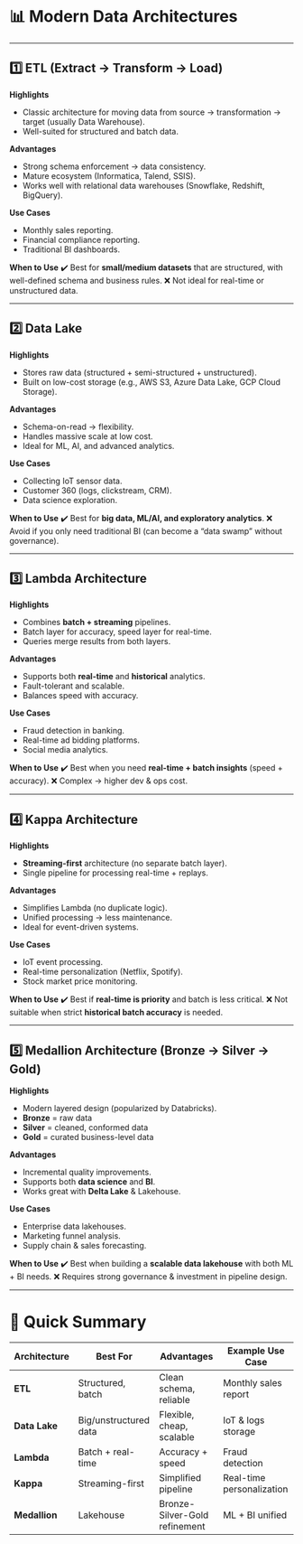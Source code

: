 # 📊 Modern Data Architectures

---

## 1️⃣ ETL (Extract → Transform → Load)

**Highlights**

* Classic architecture for moving data from source → transformation → target (usually Data Warehouse).
* Well-suited for structured and batch data.

**Advantages**

* Strong schema enforcement → data consistency.
* Mature ecosystem (Informatica, Talend, SSIS).
* Works well with relational data warehouses (Snowflake, Redshift, BigQuery).

**Use Cases**

* Monthly sales reporting.
* Financial compliance reporting.
* Traditional BI dashboards.

**When to Use**
✔️ Best for **small/medium datasets** that are structured, with well-defined schema and business rules.
❌ Not ideal for real-time or unstructured data.

---

## 2️⃣ Data Lake

**Highlights**

* Stores raw data (structured + semi-structured + unstructured).
* Built on low-cost storage (e.g., AWS S3, Azure Data Lake, GCP Cloud Storage).

**Advantages**

* Schema-on-read → flexibility.
* Handles massive scale at low cost.
* Ideal for ML, AI, and advanced analytics.

**Use Cases**

* Collecting IoT sensor data.
* Customer 360 (logs, clickstream, CRM).
* Data science exploration.

**When to Use**
✔️ Best for **big data, ML/AI, and exploratory analytics**.
❌ Avoid if you only need traditional BI (can become a “data swamp” without governance).

---

## 3️⃣ Lambda Architecture

**Highlights**

* Combines **batch + streaming** pipelines.
* Batch layer for accuracy, speed layer for real-time.
* Queries merge results from both layers.

**Advantages**

* Supports both **real-time** and **historical** analytics.
* Fault-tolerant and scalable.
* Balances speed with accuracy.

**Use Cases**

* Fraud detection in banking.
* Real-time ad bidding platforms.
* Social media analytics.

**When to Use**
✔️ Best when you need **real-time + batch insights** (speed + accuracy).
❌ Complex → higher dev & ops cost.

---

## 4️⃣ Kappa Architecture

**Highlights**

* **Streaming-first** architecture (no separate batch layer).
* Single pipeline for processing real-time + replays.

**Advantages**

* Simplifies Lambda (no duplicate logic).
* Unified processing → less maintenance.
* Ideal for event-driven systems.

**Use Cases**

* IoT event processing.
* Real-time personalization (Netflix, Spotify).
* Stock market price monitoring.

**When to Use**
✔️ Best if **real-time is priority** and batch is less critical.
❌ Not suitable when strict **historical batch accuracy** is needed.

---

## 5️⃣ Medallion Architecture (Bronze → Silver → Gold)

**Highlights**

* Modern layered design (popularized by Databricks).
* **Bronze** = raw data
* **Silver** = cleaned, conformed data
* **Gold** = curated business-level data

**Advantages**

* Incremental quality improvements.
* Supports both **data science** and **BI**.
* Works great with **Delta Lake** & Lakehouse.

**Use Cases**

* Enterprise data lakehouses.
* Marketing funnel analysis.
* Supply chain & sales forecasting.

**When to Use**
✔️ Best when building a **scalable data lakehouse** with both ML + BI needs.
❌ Requires strong governance & investment in pipeline design.

---

# 🏁 Quick Summary

| Architecture  | Best For              | Advantages                    | Example Use Case          | 
| ------------- | --------------------- | ----------------------------- | ------------------------- | 
| **ETL**       | Structured, batch     | Clean schema, reliable        | Monthly sales report      | 
| **Data Lake** | Big/unstructured data | Flexible, cheap, scalable     | IoT & logs storage        | 
| **Lambda**    | Batch + real-time     | Accuracy + speed              | Fraud detection           | 
| **Kappa**     | Streaming-first       | Simplified pipeline           | Real-time personalization | 
| **Medallion** | Lakehouse             | Bronze-Silver-Gold refinement | ML + BI unified           | 
